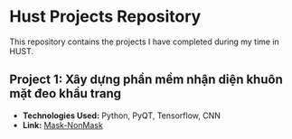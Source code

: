 # Hust Projects Repository

This repository contains the projects I have completed during my time in HUST.

## Project 1: Xây dựng phần mềm nhận diện khuôn mặt đeo khẩu trang

- **Technologies Used:** Python, PyQT, Tensorflow, CNN
- **Link:** [Mask-NonMask]([project_link](https://github.com/tung082/HUST_Project/tree/main/Project%201%20-%20X%C3%A2y%20d%E1%BB%B1ng%20ph%E1%BA%A7n%20m%E1%BB%81m%20nh%E1%BA%ADn%20%C4%91i%E1%BB%87n%20khu%C3%B4n%20m%E1%BA%B7t%20%C4%91eo%20kh%E1%BA%A9u%20trang)https://github.com/tung082/HUST_Project/tree/main/Project%201%20-%20X%C3%A2y%20d%E1%BB%B1ng%20ph%E1%BA%A7n%20m%E1%BB%81m%20nh%E1%BA%ADn%20%C4%91i%E1%BB%87n%20khu%C3%B4n%20m%E1%BA%B7t%20%C4%91eo%20kh%E1%BA%A9u%20trang)
